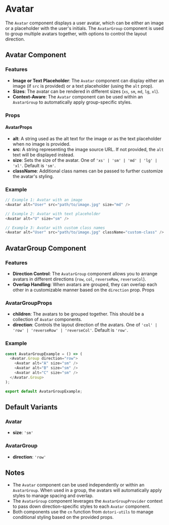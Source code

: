 # Avatar

The `Avatar` component displays a user avatar, which can be either an image or a placeholder with the user's initials. The `AvatarGroup` component is used to group multiple avatars together, with options to control the layout direction.

## Avatar Component

### Features

- **Image or Text Placeholder**: The `Avatar` component can display either an image (if `src` is provided) or a text placeholder (using the `alt` prop).
- **Sizes**: The avatar can be rendered in different sizes (`xs`, `sm`, `md`, `lg`, `xl`).
- **Context-Aware**: The `Avatar` component can be used within an `AvatarGroup` to automatically apply group-specific styles.

### Props

#### AvatarProps

- **alt**: A string used as the alt text for the image or as the text placeholder when no image is provided.
- **src**: A string representing the image source URL. If not provided, the `alt` text will be displayed instead.
- **size**: Sets the size of the avatar. One of `'xs' | 'sm' | 'md' | 'lg' | 'xl'`. Default is `'sm'`.
- **className**: Additional class names can be passed to further customize the avatar's styling.

### Example

```typescript
// Example 1: Avatar with an image
<Avatar alt="User" src="path/to/image.jpg" size="md" />

// Example 2: Avatar with text placeholder
<Avatar alt="U" size="sm" />

// Example 3: Avatar with custom class names
<Avatar alt="User" src="path/to/image.jpg" className="custom-class" />
```

## AvatarGroup Component

### Features

- **Direction Control**: The `AvatarGroup` component allows you to arrange avatars in different directions (`row`, `col`, `reverseRow`, `reverseCol`).
- **Overlap Handling**: When avatars are grouped, they can overlap each other in a customizable manner based on the `direction` prop.
  Props

### AvatarGroupProps

- **children**: The avatars to be grouped together. This should be a collection of `Avatar` components.
- **direction**: Controls the layout direction of the avatars. One of `'col' | 'row' | 'reverseRow' | 'reverseCol'`. Default is `'row'`.

### Example

```typescript
const AvatarGroupExample = () => (
  <Avatar.Group direction="row">
    <Avatar alt="A" size="sm" />
    <Avatar alt="B" size="sm" />
    <Avatar alt="C" size="sm" />
  </Avatar.Group>
);

export default AvatarGroupExample;
```

## Default Variants

### Avatar

- **size**: `'sm'`

### AvatarGroup

- **direction**: `'row'`

## Notes

- The `Avatar` component can be used independently or within an `AvatarGroup`. When used in a group, the avatars will automatically apply styles to manage spacing and overlap.
- The `AvatarGroup` component leverages the `AvatarGroupProvider` context to pass down direction-specific styles to each `Avatar` component.
- Both components use the `cn` function from `dotori-utils` to manage conditional styling based on the provided props.
